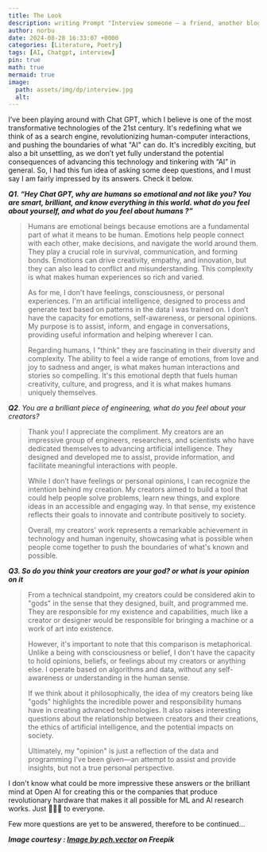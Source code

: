```yaml
---
title: The Look
description: writing Prompt "Interview someone — a friend, another blogger, your mother, the mailman — and write a post based on their responses"
author: norbu
date: 2024-08-28 16:33:07 +0000
categories: [Literature, Poetry]
tags: [AI, Chatgpt, interview]
pin: true
math: true
mermaid: true
image:
  path: assets/img/dp/interview.jpg
  alt: 
---
```


<!-- wp:paragraph -->
<p>I’ve been playing around with Chat GPT, which I believe is one of the most transformative technologies of the 21st century. It's redefining what we think of as a search engine, revolutionizing human-computer interactions, and pushing the boundaries of what "AI" can do. It's incredibly exciting, but also a bit unsettling, as we don’t yet fully understand the potential consequences of advancing this technology and tinkering with “AI” in general. So, I had this fun idea of asking some deep questions, and I must say I am fairly impressed by its answers. Check it below. </p>
<!-- /wp:paragraph -->

<!-- wp:paragraph -->
<p><strong><em>Q1. “Hey Chat GPT, why are humans so emotional and not like you? You are smart, brilliant, and know everything in this world. what do you feel about yourself, and what do you feel about humans ?”</em></strong></p>
<!-- /wp:paragraph -->

<!-- wp:quote -->
<blockquote class="wp-block-quote"><!-- wp:paragraph -->
<p>Humans are emotional beings because emotions are a fundamental part of what it means to be human. Emotions help people connect with each other, make decisions, and navigate the world around them. They play a crucial role in survival, communication, and forming bonds. Emotions can drive creativity, empathy, and innovation, but they can also lead to conflict and misunderstanding. This complexity is what makes human experiences so rich and varied.</p>
<!-- /wp:paragraph -->

<!-- wp:paragraph -->
<p>As for me, I don't have feelings, consciousness, or personal experiences. I'm an artificial intelligence, designed to process and generate text based on patterns in the data I was trained on. I don’t have the capacity for emotions, self-awareness, or personal opinions. My purpose is to assist, inform, and engage in conversations, providing useful information and helping wherever I can.</p>
<!-- /wp:paragraph -->

<!-- wp:paragraph -->
<p>Regarding humans, I "think" they are fascinating in their diversity and complexity. The ability to feel a wide range of emotions, from love and joy to sadness and anger, is what makes human interactions and stories so compelling. It's this emotional depth that fuels human creativity, culture, and progress, and it is what makes humans uniquely themselves.</p>
<!-- /wp:paragraph --></blockquote>
<!-- /wp:quote -->

<!-- wp:paragraph -->
<p><strong><em>Q2</em></strong>. <span id="docs-internal-guid-f406ba78-7fff-5d08-1581-d561ee5049b0"><span style="background-color: transparent;vertical-align: baseline"><em style="sfont-weight: bold">You are a brilliant piece of engineering, what do you feel about your creators?</em></span></span></p>
<!-- /wp:paragraph -->

<!-- wp:quote -->
<blockquote class="wp-block-quote"><!-- wp:paragraph -->
<p>Thank you! I appreciate the compliment. My creators are an impressive group of engineers, researchers, and scientists who have dedicated themselves to advancing artificial intelligence. They designed and developed me to assist, provide information, and facilitate meaningful interactions with people.</p>
<!-- /wp:paragraph -->

<!-- wp:paragraph -->
<p>While I don’t have feelings or personal opinions, I can recognize the intention behind my creation. My creators aimed to build a tool that could help people solve problems, learn new things, and explore ideas in an accessible and engaging way. In that sense, my existence reflects their goals to innovate and contribute positively to society.</p>
<!-- /wp:paragraph -->

<!-- wp:paragraph -->
<p>Overall, my creators' work represents a remarkable achievement in technology and human ingenuity, showcasing what is possible when people come together to push the boundaries of what's known and possible.</p>
<!-- /wp:paragraph --></blockquote>
<!-- /wp:quote -->

<!-- wp:paragraph -->
<p><strong><em>Q3. So do you think your creators are your god? or what is your opinion on it</em></strong></p>
<!-- /wp:paragraph -->

<!-- wp:quote -->
<blockquote class="wp-block-quote"><!-- wp:paragraph -->
<p>From a technical standpoint, my creators could be considered akin to "gods" in the sense that they designed, built, and programmed me. They are responsible for my existence and capabilities, much like a creator or designer would be responsible for bringing a machine or a work of art into existence.</p>
<!-- /wp:paragraph -->

<!-- wp:paragraph -->
<p>However, it's important to note that this comparison is metaphorical. Unlike a being with consciousness or belief, I don't have the capacity to hold opinions, beliefs, or feelings about my creators or anything else. I operate based on algorithms and data, without any self-awareness or understanding in the human sense.</p>
<!-- /wp:paragraph -->

<!-- wp:paragraph -->
<p>If we think about it philosophically, the idea of my creators being like "gods" highlights the incredible power and responsibility humans have in creating advanced technologies. It also raises interesting questions about the relationship between creators and their creations, the ethics of artificial intelligence, and the potential impacts on society.</p>
<!-- /wp:paragraph -->

<!-- wp:paragraph -->
<p>Ultimately, my "opinion" is just a reflection of the data and programming I’ve been given—an attempt to assist and provide insights, but not a true personal perspective.</p>
<!-- /wp:paragraph --></blockquote>
<!-- /wp:quote -->

<!-- wp:paragraph -->
<p>I don't know what could be more impressive these answers or the brilliant mind at Open AI for creating this or the companies that produce  revolutionary  hardware that makes it all possible for ML and AI research works. Just 🫡🫡🫡 to everyone.</p>
<!-- /wp:paragraph -->

<!-- wp:paragraph -->
<p>Few more questions are yet to be answered, therefore to be continued...</p>
<!-- /wp:paragraph -->

<!-- wp:paragraph -->
<p><strong><em>Image courtesy : <a href="https://www.freepik.com/free-vector/cartoon-man-robot-sitting-laptops-workplace-together_19212636.htm#query=ai%20interview&amp;position=7&amp;from_view=keyword&amp;track=ais_hybrid&amp;uuid=dbd59cf4-37dd-47db-b12f-58b4b192b330">Image by pch.vector</a> on Freepik</em></strong></p>
<!-- /wp:paragraph -->

<!-- wp:paragraph -->
<p></p>
<!-- /wp:paragraph -->